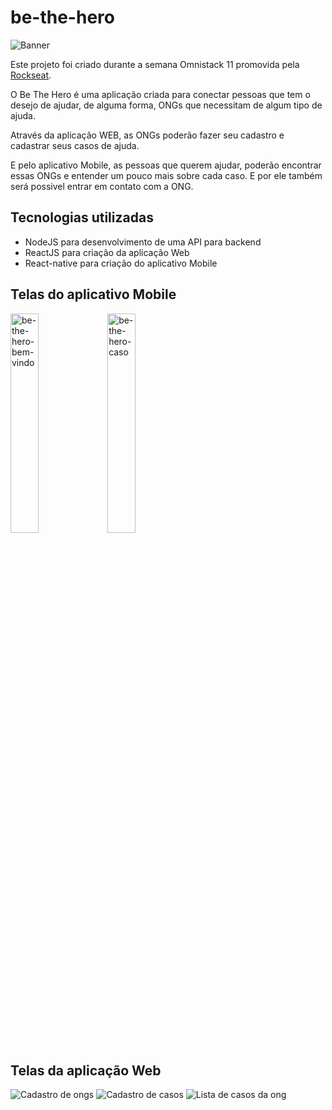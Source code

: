 # be-the-hero
![Banner](https://i.ibb.co/phMsP4J/Capturar.png)

Este projeto foi criado durante a semana Omnistack 11 promovida pela [Rockseat](https://rocketseat.com.br).

O Be The Hero é uma aplicação criada para conectar pessoas que tem o desejo de ajudar, de alguma forma, ONGs que necessitam de algum tipo de ajuda.

Através da aplicação WEB, as ONGs poderão fazer seu cadastro e cadastrar seus casos de ajuda.

E pelo aplicativo Mobile, as pessoas que querem ajudar, poderão encontrar essas ONGs e entender um pouco mais sobre cada caso. E por ele também será possivel entrar em contato com a ONG.

## Tecnologias utilizadas

- NodeJS para desenvolvimento de uma API para backend
- ReactJS para criação da aplicação Web
- React-native para criação do aplicativo Mobile

## Telas do aplicativo Mobile

<img src="https://i.ibb.co/wRFp7CP/be-the-hero-bem-vindo.jpg" alt="be-the-hero-bem-vindo" border="0" width="30%" height="30%"> <img src="https://i.ibb.co/chL58YG/be-the-hero-caso.jpg" alt="be-the-hero-caso" border="0" width="30%" height="30%">

## Telas da aplicação Web

<img src="https://i.ibb.co/TgYvDd0/cadastro-ong.png" alt="Cadastro de ongs" border="0" >
<img src="https://i.ibb.co/bPFrGZ5/cadastro-casos.png" alt="Cadastro de casos" border="0" >
<img src="https://i.ibb.co/3pyk852/lista-de-casos.png" alt="Lista de casos da ong" border="0" >
